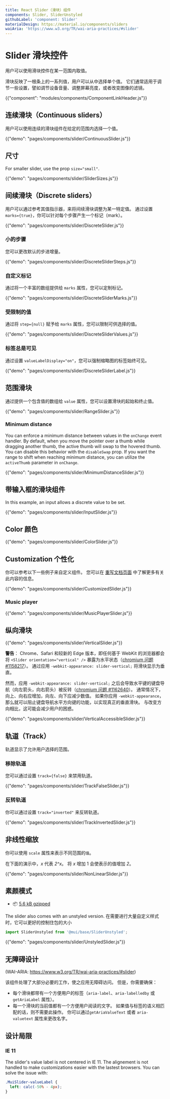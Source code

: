 ```yaml
---
title: React Slider（滑块）组件
components: Slider, SliderUnstyled
githubLabel: 'component: Slider'
materialDesign: https://material.io/components/sliders
waiAria: 'https://www.w3.org/TR/wai-aria-practices/#slider'
---
```


# Slider 滑块控件

<p class="description">用户可以使用滑块控件在某一范围内取值。</p>

滑块反映了一根条上的一系列值，用户可以从中选择单个值。 它们通常适用于调节一些设置，譬如调节设备音量、调整屏幕亮度，或者改变图像的滤镜。

{{"component": "modules/components/ComponentLinkHeader.js"}}

## 连续滑块（Continuous sliders）

用户可以使用连续的滑块组件在给定的范围内选择一个值。

{{"demo": "pages/components/slider/ContinuousSlider.js"}}

## 尺寸

For smaller slider, use the prop `size="small"`.

{{"demo": "pages/components/slider/SliderSizes.js"}}

## 间续滑块（Discrete sliders）

用户可以通过参考其值指示器，来将间续滑块调整为某一特定值。 通过设置 `marks={true}`，你可以针对每个步骤产生一个标记（mark）。

{{"demo": "pages/components/slider/DiscreteSlider.js"}}

### 小的步骤

您可以更改默认的步进增量。

{{"demo": "pages/components/slider/DiscreteSliderSteps.js"}}

### 自定义标记

通过将一个丰富的数组提供给 `marks` 属性，您可以定制标记。

{{"demo": "pages/components/slider/DiscreteSliderMarks.js"}}

### 受限制的值

通过将 `step={null}` 赋予给 `marks` 属性，您可以限制可供选择的值。

{{"demo": "pages/components/slider/DiscreteSliderValues.js"}}

### 标签总是可见

通过设置 `valueLabelDisplay="on"`，您可以强制缩略图的标签始终可见。

{{"demo": "pages/components/slider/DiscreteSliderLabel.js"}}

## 范围滑块

通过提供一个包含值的数组给 `value` 属性，您可以设置滑块的起始和终止值。

{{"demo": "pages/components/slider/RangeSlider.js"}}

### Minimum distance

You can enforce a minimum distance between values in the `onChange` event handler. By default, when you move the pointer over a thumb while dragging another thumb, the active thumb will swap to the hovered thumb. You can disable this behavior with the `disableSwap` prop. If you want the range to shift when reaching minimum distance, you can utilize the `activeThumb` parameter in `onChange`.

{{"demo": "pages/components/slider/MinimumDistanceSlider.js"}}

## 带输入框的滑块组件

In this example, an input allows a discrete value to be set.

{{"demo": "pages/components/slider/InputSlider.js"}}

## Color 颜色

{{"demo": "pages/components/slider/ColorSlider.js"}}

## Customization 个性化

你可以参考以下一些例子来自定义组件。 您可以在 [重写文档页面](/customization/how-to-customize/) 中了解更多有关此内容的信息。

{{"demo": "pages/components/slider/CustomizedSlider.js"}}

### Music player

{{"demo": "pages/components/slider/MusicPlayerSlider.js"}}

## 纵向滑块

{{"demo": "pages/components/slider/VerticalSlider.js"}}

**警告**： Chrome、Safari 和较新的 Edge 版本，即任何基于 WebKit 的浏览器都会将 `<Slider orientation="vertical" />` 暴露为水平状态（[chromium 问题 #1158217](https://bugs.chromium.org/p/chromium/issues/detail?id=1158217)）。 通过应用 `-webkit-appearance: slider-vertical;` 将滑块显示为垂直。

然而，应用  `-webkit-appearance: slider-vertical;` 之后会导致水平键的键盘导航（<kbd class="key">向左箭头</kbd>，<kbd class="key">向右箭头</kbd>）被反转（[chromium 问题 #1162640](https://bugs.chromium.org/p/chromium/issues/detail?id=1162640)）。 通常情况下，向上、向右应增加，向左、向下应减少数值。 如果你应用 `-webkit-appearance`，那么就可以阻止键盘导航水平方向键的功能，以实现真正的垂直滑块。 与改变方向相比，这可能会减少用户的困惑。

{{"demo": "pages/components/slider/VerticalAccessibleSlider.js"}}

## 轨道（Track）

轨道显示了允许用户选择的范围。

### 移除轨道

您可以通过设置 `track={false}` 来禁用轨道。

{{"demo": "pages/components/slider/TrackFalseSlider.js"}}

### 反转轨道

你可以通过设置 `track="inverted"` 来反转轨道。

{{"demo": "pages/components/slider/TrackInvertedSlider.js"}}

## 非线性缩放

你可以使用 `scale` 属性来表示不同范围的`值`。

在下面的演示中，_x_ 代表 _2^x_。 将 _x_ 增加 1 会使表示的值增加 _2_。

{{"demo": "pages/components/slider/NonLinearSlider.js"}}

## 素颜模式

<!-- #default-branch-switch -->

- 📦 [5.6 kB gzipped](https://bundlephobia.com/result?p=@mui/base@latest)

The slider also comes with an unstyled version. 在需要进行大量自定义样式时，它可以更好的控制住包的大小

```js
import SliderUnstyled from '@mui/base/SliderUnstyled';
```

{{"demo": "pages/components/slider/UnstyledSlider.js"}}

## 无障碍设计

(WAI-ARIA: https://www.w3.org/TR/wai-aria-practices/#slider)

该组件处理了大部分必要的工作，使之应用无障碍访问。 但是，你需要确保：

- 每个滑块都带有一个方便用户的标签（`aria-label`、`aria-labelledby` 或 `getAriaLabel` 属性）。
- 每一个滑块的当前值都有一个方便用户阅读的文字。 如果值与标签的语义相匹配的话，则不需要此操作。 你可以通过`getAriaValueText` 或者 `aria-valuetext` 属性来更改名字。

## 设计局限

### IE 11

The slider's value label is not centered in IE 11. The alignement is not handled to make customizations easier with the lastest browsers. You can solve the issue with:

```css
.MuiSlider-valueLabel {
  left: calc(-50% - 4px);
}
```
